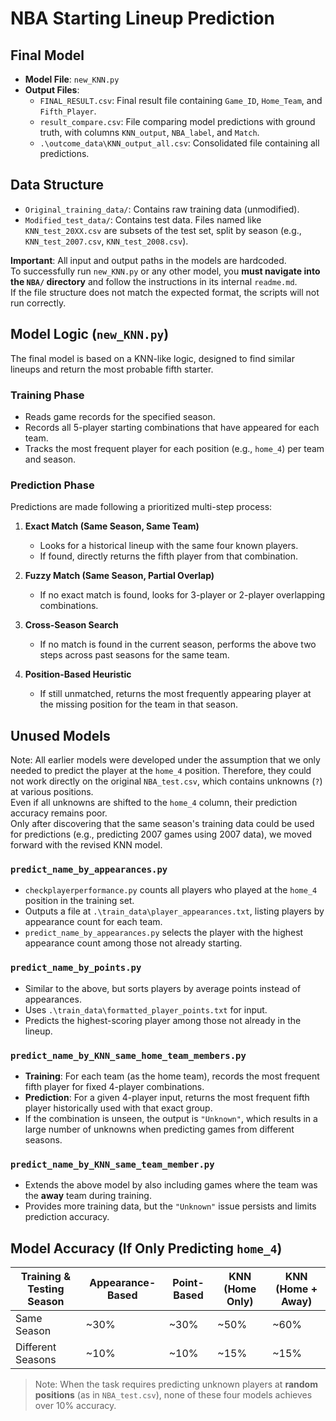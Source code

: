 

# NBA Starting Lineup Prediction

## Final Model

- **Model File**: `new_KNN.py`  
- **Output Files**:
  - `FINAL_RESULT.csv`: Final result file containing `Game_ID`, `Home_Team`, and `Fifth_Player`.
  - `result_compare.csv`: File comparing model predictions with ground truth, with columns `KNN_output`, `NBA_label`, and `Match`.
  - `.\outcome_data\KNN_output_all.csv`: Consolidated file containing all predictions.



## Data Structure

- `Original_training_data/`: Contains raw training data (unmodified).
- `Modified_test_data/`: Contains test data. Files named like `KNN_test_20XX.csv` are subsets of the test set, split by season (e.g., `KNN_test_2007.csv`, `KNN_test_2008.csv`).

**Important**: All input and output paths in the models are hardcoded.  
To successfully run `new_KNN.py` or any other model, you **must navigate into the `NBA/` directory** and follow the instructions in its internal `readme.md`.  
If the file structure does not match the expected format, the scripts will not run correctly.



## Model Logic (`new_KNN.py`)

The final model is based on a KNN-like logic, designed to find similar lineups and return the most probable fifth starter.

### Training Phase

- Reads game records for the specified season.
- Records all 5-player starting combinations that have appeared for each team.
- Tracks the most frequent player for each position (e.g., `home_4`) per team and season.

### Prediction Phase

Predictions are made following a prioritized multi-step process:

1. **Exact Match (Same Season, Same Team)**  
   - Looks for a historical lineup with the same four known players.
   - If found, directly returns the fifth player from that combination.

2. **Fuzzy Match (Same Season, Partial Overlap)**  
   - If no exact match is found, looks for 3-player or 2-player overlapping combinations.

3. **Cross-Season Search**  
   - If no match is found in the current season, performs the above two steps across past seasons for the same team.

4. **Position-Based Heuristic**  
   - If still unmatched, returns the most frequently appearing player at the missing position for the team in that season.


## Unused Models

Note: All earlier models were developed under the assumption that we only needed to predict the player at the `home_4` position. Therefore, they could not work directly on the original `NBA_test.csv`, which contains unknowns (`?`) at various positions.  
Even if all unknowns are shifted to the `home_4` column, their prediction accuracy remains poor.  
Only after discovering that the same season's training data could be used for predictions (e.g., predicting 2007 games using 2007 data), we moved forward with the revised KNN model.

### `predict_name_by_appearances.py`

- `checkplayerperformance.py` counts all players who played at the `home_4` position in the training set.
- Outputs a file at `.\train_data\player_appearances.txt`, listing players by appearance count for each team.
- `predict_name_by_appearances.py` selects the player with the highest appearance count among those not already starting.

### `predict_name_by_points.py`

- Similar to the above, but sorts players by average points instead of appearances.
- Uses `.\train_data\formatted_player_points.txt` for input.
- Predicts the highest-scoring player among those not already in the lineup.

### `predict_name_by_KNN_same_home_team_members.py`

- **Training**: For each team (as the home team), records the most frequent fifth player for fixed 4-player combinations.
- **Prediction**: For a given 4-player input, returns the most frequent fifth player historically used with that exact group.
- If the combination is unseen, the output is `"Unknown"`, which results in a large number of unknowns when predicting games from different seasons.

### `predict_name_by_KNN_same_team_member.py`

- Extends the above model by also including games where the team was the **away** team during training.
- Provides more training data, but the `"Unknown"` issue persists and limits prediction accuracy.


## Model Accuracy (If Only Predicting `home_4`)

| Training & Testing Season | Appearance-Based | Point-Based | KNN (Home Only) | KNN (Home + Away) |
|---------------------------|------------------|-------------|------------------|--------------------|
| Same Season               | ~30%             | ~30%        | ~50%             | ~60%               |
| Different Seasons         | ~10%             | ~10%        | ~15%             | ~15%               |

> Note: When the task requires predicting unknown players at **random positions** (as in `NBA_test.csv`), none of these four models achieves over 10% accuracy.

